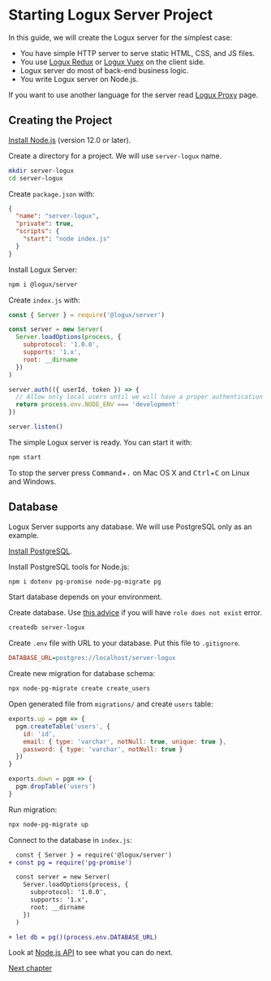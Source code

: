 # Starting Logux Server Project

In this guide, we will create the Logux server for the simplest case:

* You have simple HTTP server to serve static HTML, CSS, and JS files.
* You use [Logux Redux] or [Logux Vuex] on the client side.
* Logux server do most of back-end business logic.
* You write Logux server on Node.js.

If you want to use another language for the server read [Logux Proxy] page.

[Logux Redux]: ./new-redux-client.md
[Logux Vuex]: ./new-vuex-client.md
[Logux Proxy]: ./proxy-server.md


## Creating the Project

[Install Node.js] (version 12.0 or later).

Create a directory for a project. We will use `server-logux` name.

```sh
mkdir server-logux
cd server-logux
```

Create `package.json` with:

```json
{
  "name": "server-logux",
  "private": true,
  "scripts": {
    "start": "node index.js"
  }
}
```

Install Logux Server:

```sh
npm i @logux/server
```

Create `index.js` with:

```js
const { Server } = require('@logux/server')

const server = new Server(
  Server.loadOptions(process, {
    subprotocol: '1.0.0',
    supports: '1.x',
    root: __dirname
  })
)

server.auth(({ userId, token }) => {
  // Allow only local users until we will have a proper authentication
  return process.env.NODE_ENV === 'development'
})

server.listen()
```

The simple Logux server is ready. You can start it with:

```sh
npm start
```

To stop the server press <kbd>Command</kbd>+<kbd>.</kbd> on Mac OS X and <kbd>Ctrl</kbd>+<kbd>C</kbd> on Linux and Windows.

[Install Node.js]: https://nodejs.org/en/download/package-manager/

## Database

Logux Server supports any database. We will use PostgreSQL only as an example.

[Install PostgreSQL](https://www.postgresql.org/download/).

Install PostgreSQL tools for Node.js:

```sh
npm i dotenv pg-promise node-pg-migrate pg
```

Start database depends on your environment.

Create database. Use [this advice] if you will have `role does not exist` error.

```sh
createdb server-logux
```

Create `.env` file with URL to your database. Put this file to `.gitignore`.

```ini
DATABASE_URL=postgres://localhost/server-logux
```

Create new migration for database schema:

```sh
npx node-pg-migrate create create_users
```

Open generated file from `migrations/` and create `users` table:

```js
exports.up = pgm => {
  pgm.createTable('users', {
    id: 'id',
    email: { type: 'varchar', notNull: true, unique: true },
    password: { type: 'varchar', notNull: true }
  })
}

exports.down = pgm => {
  pgm.dropTable('users')
}
```

Run migration:

```sh
npx node-pg-migrate up
```

Connect to the database in `index.js`:

```diff
  const { Server } = require('@logux/server')
+ const pg = require('pg-promise')

  const server = new Server(
    Server.loadOptions(process, {
      subprotocol: '1.0.0',
      supports: '1.x',
      root: __dirname
    })
  )

+ let db = pg()(process.env.DATABASE_URL)
```

[this advice]: https://stackoverflow.com/questions/16973018/createuser-could-not-connect-to-database-postgres-fatal-role-tom-does-not-e

Look at [Node.js API](https://logux.io/node-api/#server) to see what you can do next.

[Next chapter](./new-redux-client.md)
